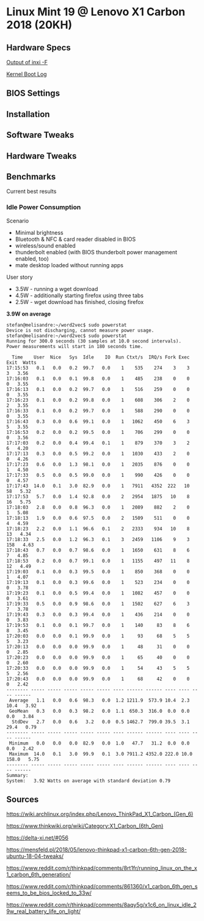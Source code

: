 # Linux Mint 19 @ Lenovo X1 Carbon 2018 (20KH)

## Hardware Specs

[Output of inxi -F](inxi.txt)

[Kernel Boot Log](dmesg.txt)

## BIOS Settings

## Installation

## Software Tweaks

## Hardware Tweaks

## Benchmarks

Current best results

### Idle Power Consumption

Scenario
* Minimal brightness 
* Bluetooth & NFC & card reader disabled in BIOS 
* wireless/sound enabled
* thunderbolt enabled (with BIOS thunderbolt power management enabled, too)
* mate desktop loaded without running apps

User story
* 3.5W - running a wget download
* 4.5W - additionally starting firefox using three tabs
* 2.5W - wget download has finished, closing firefox

**3.9W on average**

```
stefan@melisandre:~/word2vec$ sudo powerstat
Device is not discharging, cannot measure power usage.
stefan@melisandre:~/word2vec$ sudo powerstat
Running for 300.0 seconds (30 samples at 10.0 second intervals).
Power measurements will start in 180 seconds time.

  Time    User  Nice   Sys  Idle    IO  Run Ctxt/s  IRQ/s Fork Exec Exit  Watts
17:15:53   0.1   0.0   0.2  99.7   0.0    1    535    274    3    3    3   3.56 
17:16:03   0.1   0.0   0.1  99.8   0.0    1    485    238    0    0    0   3.55 
17:16:13   0.1   0.0   0.2  99.7   0.0    1    516    259    0    0    0   3.55 
17:16:23   0.1   0.0   0.2  99.8   0.0    1    608    306    2    0    2   3.55 
17:16:33   0.1   0.0   0.2  99.7   0.0    1    588    290    0    0    0   3.55 
17:16:43   0.3   0.0   0.6  99.1   0.0    1   1062    450    6    3    5   3.55 
17:16:53   0.2   0.0   0.2  99.5   0.0    1    706    299    0    0    0   3.56 
17:17:03   0.2   0.0   0.4  99.4   0.1    1    879    370    3    2    6   4.20 
17:17:13   0.3   0.0   0.5  99.2   0.0    1   1030    433    2    0    0   4.26 
17:17:23   0.6   0.0   1.3  98.1   0.0    1   2035    876    0    0    1   4.50 
17:17:33   0.5   0.0   0.5  99.0   0.0    1    990    426    0    0    0   4.57 
17:17:43  14.0   0.1   3.0  82.9   0.0    1   7911   4352  222   10   58   5.32 
17:17:53   5.7   0.0   1.4  92.8   0.0    2   2954   1875   10    8   16   5.75 
17:18:03   2.8   0.0   0.8  96.3   0.0    1   2089    882    2    0    1   5.08 
17:18:13   1.9   0.0   0.6  97.5   0.0    2   1509    511    0    0    4   4.59 
17:18:23   2.2   0.0   1.1  96.6   0.1    2   2333    934   10    8   13   4.34 
17:18:33   2.5   0.0   1.2  96.3   0.1    3   2459   1106    9    3  158   4.63 
17:18:43   0.7   0.0   0.7  98.6   0.0    1   1650    631    8    6    7   4.85 
17:18:53   0.2   0.0   0.7  99.1   0.0    1   1155    497   11    8   12   4.49 
17:19:03   0.1   0.0   0.3  99.5   0.0    1    850    368    0    0    1   4.07 
17:19:13   0.1   0.0   0.3  99.6   0.0    1    523    234    0    0    0   3.78 
17:19:23   0.1   0.0   0.5  99.4   0.0    1   1082    457    0    0    0   3.61 
17:19:33   0.5   0.0   0.9  98.6   0.0    1   1502    627    6    3    7   3.78 
17:19:43   0.3   0.0   0.3  99.4   0.0    1    436    214    0    0    0   3.83 
17:19:53   0.1   0.0   0.1  99.7   0.0    1    140     83    8    6    8   3.45 
17:20:03   0.0   0.0   0.1  99.9   0.0    1     93     68    5    5    5   3.23 
17:20:13   0.0   0.0   0.0  99.9   0.0    1     48     31    0    0    0   2.85 
17:20:23   0.0   0.0   0.0  99.9   0.0    1     65     40    0    0    0   2.60 
17:20:33   0.0   0.0   0.0  99.9   0.0    1     54     43    5    5    5   2.56 
17:20:43   0.0   0.0   0.0  99.9   0.0    1     68     42    0    0    0   2.42 
-------- ----- ----- ----- ----- ----- ---- ------ ------ ---- ---- ---- ------ 
 Average   1.1   0.0   0.6  98.3   0.0  1.2 1211.9  573.9 10.4  2.3 10.4   3.92 
 GeoMean   0.3   0.0   0.3  98.2   0.0  1.1  650.3  316.0  0.0  0.0  0.0   3.84 
  StdDev   2.7   0.0   0.6   3.2   0.0  0.5 1462.7  799.0 39.5  3.1 29.4   0.79 
-------- ----- ----- ----- ----- ----- ---- ------ ------ ---- ---- ---- ------ 
 Minimum   0.0   0.0   0.0  82.9   0.0  1.0   47.7   31.2  0.0  0.0  0.0   2.42 
 Maximum  14.0   0.1   3.0  99.9   0.1  3.0 7911.2 4352.0 222.0 10.0 158.0   5.75 
-------- ----- ----- ----- ----- ----- ---- ------ ------ ---- ---- ---- ------ 
Summary:
System:   3.92 Watts on average with standard deviation 0.79
```

## Sources

https://wiki.archlinux.org/index.php/Lenovo_ThinkPad_X1_Carbon_(Gen_6)

https://www.thinkwiki.org/wiki/Category:X1_Carbon_(6th_Gen)

https://delta-xi.net/#056

https://mensfeld.pl/2018/05/lenovo-thinkpad-x1-carbon-6th-gen-2018-ubuntu-18-04-tweaks/

https://www.reddit.com/r/thinkpad/comments/8rt1fr/running_linux_on_the_x1_carbon_6th_generation/

https://www.reddit.com/r/thinkpad/comments/861360/x1_carbon_6th_gen_seems_to_be_bios_locked_to_33w/

https://www.reddit.com/r/thinkpad/comments/8aqy5g/x1c6_on_linux_idle_29w_real_battery_life_on_light/
